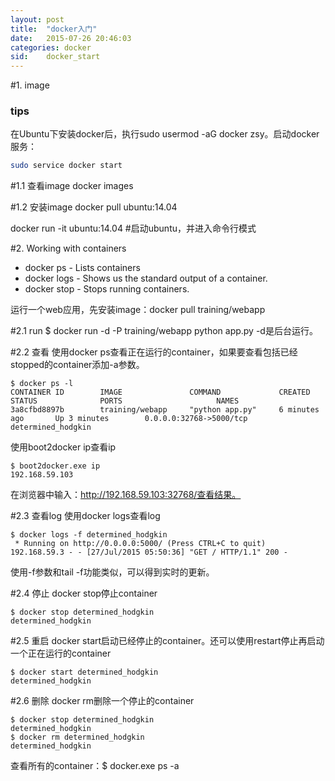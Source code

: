 ```yaml
---
layout: post
title:  "docker入门"
date:   2015-07-26 20:46:03
categories: docker
sid:    docker_start
---
```


#1. image

### tips
在Ubuntu下安装docker后，执行sudo usermod -aG docker zsy。启动docker服务：

```sh
sudo service docker start
```

#1.1 查看image
docker images

#1.2 安装image
docker pull ubuntu:14.04	

docker run -it ubuntu:14.04 #启动ubuntu，并进入命令行模式

#2. Working with containers
+ docker ps - Lists containers
+ docker logs - Shows us the standard output of a container.
+ docker stop - Stops running containers.

运行一个web应用，先安装image：docker pull training/webapp

#2.1 run
	$ docker run -d -P training/webapp python app.py
-d是后台运行。

#2.2 查看
使用docker ps查看正在运行的container，如果要查看包括已经stopped的container添加-a参数。

	$ docker ps -l
	CONTAINER ID        IMAGE               COMMAND             CREATED             STATUS              PORTS                     NAMES
	3a8cfbd8897b        training/webapp     "python app.py"     6 minutes ago       Up 3 minutes        0.0.0.0:32768->5000/tcp   determined_hodgkin
使用boot2docker ip查看ip

	$ boot2docker.exe ip
	192.168.59.103
在浏览器中输入：http://192.168.59.103:32768/查看结果。

#2.3 查看log
使用docker logs查看log

	$ docker logs -f determined_hodgkin
	 * Running on http://0.0.0.0:5000/ (Press CTRL+C to quit)
	192.168.59.3 - - [27/Jul/2015 05:50:36] "GET / HTTP/1.1" 200 -
使用-f参数和tail -f功能类似，可以得到实时的更新。

#2.4 停止
docker stop停止container

	$ docker stop determined_hodgkin
	determined_hodgkin

#2.5 重启
docker start启动已经停止的container。还可以使用restart停止再启动一个正在运行的container

	$ docker start determined_hodgkin
	determined_hodgkin

#2.6 删除
docker rm删除一个停止的container

	$ docker stop determined_hodgkin
	determined_hodgkin
	$ docker rm determined_hodgkin
	determined_hodgkin

查看所有的container：$ docker.exe ps -a